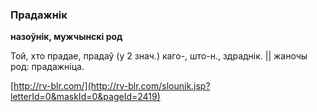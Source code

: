 ### Прадажнік
**назоўнік, мужчынскі род**

Той, хто прадае, прадаў (у 2 знач.) каго-, што-н., здраднік. || жаночы род: прадажніца.

<a rel="author">[http://rv-blr.com/](http://rv-blr.com/slounik.jsp?letterId=0&maskId=0&pageId=2419)</a>
